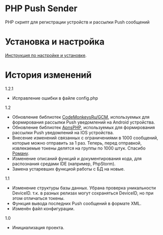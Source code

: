 # PHP Push Sender

PHP скрипт для регистрации устройств и рассылки Push сообщений

# Установка и настройка

[Инструкция по настройке и установке](http://alexbirukov.ru/all/php-server-dlya-rassylki-push-na-android-i-ios/).

# История изменений

1.2.1
- Исправление ошибки в файле config.php

1.2
- Обновление библиотек [CodeMonkeysRu/GCM](https://github.com/CodeMonkeysRu/GCMMessage), используемых для формирования рассылки Push уведомлений на Android устройства.
- Обновление библиотек [ApnsPHP](https://github.com/immobiliare/ApnsPHP), используемых для формирования рассылки Push уведомлений на IOS устройства.
- Внесение изменений связанных с ограничениями в 1000 сообщений, которые можно отправить за 1 раз. Теперь, перед отправкой, извлекаемые токены делятся на группы по 1000 штук. Спасибо [Роману](https://github.com/borodatych).
- Изменение описаний функций и документирования кода, для распознания средами IDE (например, PhpStorm).
- Замена устаревших функциой работы с БД на новые.

1.1
- Изменение структуры базы данных. Убрана проверка уникальности DeviceID. т.к. в разных релизах могут сохраняться DeviceID, но при этом отличаться токены.
- Функция вывода последних Push сообщений в формате XML.
- Изменён файл конфигурации.
 
1.0
- Инициализация проекта.
